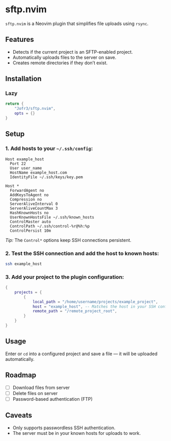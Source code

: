 # sftp.nvim

`sftp.nvim` is a Neovim plugin that simplifies file uploads using `rsync`.

## Features

* Detects if the current project is an SFTP-enabled project.
* Automatically uploads files to the server on save.
* Creates remote directories if they don’t exist.

## Installation

### Lazy

```lua
return {
    "Jofr3/sftp.nvim",
    opts = {}
}
```

## Setup

### 1. Add hosts to your `~/.ssh/config`:

```ssh
Host example_host
  Port 22
  User user_name
  HostName example_host.com
  IdentityFile ~/.ssh/keys/key.pem

Host *
  ForwardAgent no
  AddKeysToAgent no
  Compression no
  ServerAliveInterval 0
  ServerAliveCountMax 3
  HashKnownHosts no
  UserKnownHostsFile ~/.ssh/known_hosts
  ControlMaster auto
  ControlPath ~/.ssh/control-%r@%h:%p
  ControlPersist 10m
```

*Tip:* The `Control*` options keep SSH connections persistent.

### 2. Test the SSH connection and add the host to known hosts:

```bash
ssh example_host
```

### 3. Add your project to the plugin configuration:

```lua
{
    projects = {
        {
            local_path = "/home/username/projects/example_project",
            host = "example_host", -- Matches the host in your SSH config
            remote_path = "/remote_project_root",
        }
    }
}
```

## Usage

Enter or `cd` into a configured project and save a file — it will be uploaded automatically.

## Roadmap

* [ ] Download files from server
* [ ] Delete files on server
* [ ] Password-based authentication (FTP)

## Caveats

* Only supports passwordless SSH authentication.
* The server must be in your known hosts for uploads to work.
